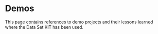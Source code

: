 # Demos

This page contains references to demo projects and their lessons learned where the Data Set KIT has been used.
